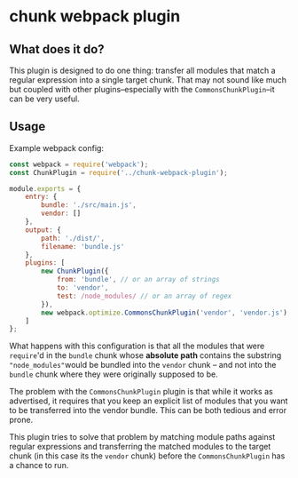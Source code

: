 # chunk webpack plugin

## What does it do?

This plugin is designed to do one thing: transfer all modules that match a regular expression into a single target chunk.
That may not sound like much but coupled with other plugins–especially with the `CommonsChunkPlugin`–it can
be very useful.

## Usage

Example webpack config:

```javascript
const webpack = require('webpack');
const ChunkPlugin = require('../chunk-webpack-plugin');

module.exports = {
    entry: {
        bundle: './src/main.js',
        vendor: []
    },
    output: {
        path: './dist/',
        filename: 'bundle.js'
    },
    plugins: [
        new ChunkPlugin({
            from: 'bundle', // or an array of strings
            to: 'vendor',
            test: /node_modules/ // or an array of regex
        }),
        new webpack.optimize.CommonsChunkPlugin('vendor', 'vendor.js'),
    ]
};
```

What happens with this configuration is that all the modules that were `require`'d in the `bundle` chunk whose
**absolute path** contains the substring `"node_modules"`would be bundled into the `vendor` chunk – and not into the
`bundle` chunk where they were originally supposed to be.

The problem with the `CommonsChunkPlugin` plugin is that while it works as advertised, it requires that
you keep an explicit list of modules that you want to be transferred into the vendor bundle. This can be both tedious and error prone. 
 
This plugin tries to solve that problem by matching module paths against regular expressions and transferring the matched
modules to the target chunk (in this case its the `vendor` chunk) before the `CommonsChunkPlugin` has a chance to run.